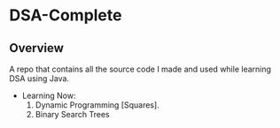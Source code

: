 # DSA-Complete 

## Overview
A repo that contains all the source code I made and used while learning DSA using Java.

- Learning Now:
  1. Dynamic Programming [Squares].
  2. Binary Search Trees

<!-- ## Requirement 

> **Note**
> This is a note

> **Warning**
> This is a warning

## Usage


## Features


## Reference


## Author

Indrashis Paul
-->
